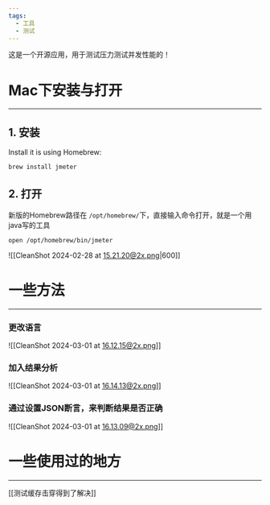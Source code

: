 ```yaml
---
tags:
  - 工具
  - 测试
---
```

这是一个开源应用，用于测试压力测试并发性能的！
# Mac下安装与打开
----
## 1. 安装
Install it is using Homebrew:

```bash
brew install jmeter
```

## 2. 打开
新版的Homebrew路径在 `/opt/homebrew/`下，直接输入命令打开，就是一个用java写的工具

```
open /opt/homebrew/bin/jmeter
```
![[CleanShot 2024-02-28 at 15.21.20@2x.png|600]]

# 一些方法
---
### 更改语言
![[CleanShot 2024-03-01 at 16.12.15@2x.png]]
### 加入结果分析
![[CleanShot 2024-03-01 at 16.14.13@2x.png]]

### 通过设置JSON断言，来判断结果是否正确
![[CleanShot 2024-03-01 at 16.13.09@2x.png]]
# 一些使用过的地方
---
[[测试缓存击穿得到了解决]]